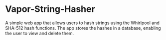 # Vapor-String-Hasher
A simple web app that allows users to hash strings using the Whirlpool and SHA-512 hash functions. The app stores the hashes in a database, enabling the user to view and delete them.
